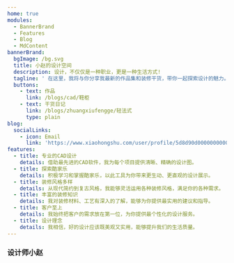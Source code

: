 ```yaml
---
home: true
modules:
  - BannerBrand
  - Features
  - Blog
  - MdContent
bannerBrand:
  bgImage: /bg.svg
  title: 小赵的设计空间
  description: 设计，不仅仅是一种职业，更是一种生活方式!
  tagline: ' 在这里，我将与你分享我最新的作品集和装修干货，带你一起探索设计的魅力。不论你是在寻找新的设计灵感，还是想要了解更多装修知识，都可以在这里找到。'
  buttons:
    - text: 作品
      link: /blogs/cad/鞋柜
    - text: 干货日记
      link: /blogs/zhuangxiufengge/轻法式
      type: plain
blog:
  socialLinks:
    - icon: Email
      link: 'https://www.xiaohongshu.com/user/profile/5d8d90d00000000001005a6e'
features:
  - title: 专业的CAD设计
    details: 借助最先进的CAD软件，我为每个项目提供清晰、精确的设计图。
  - title: 探索酷家乐
    details: 积极学习和掌握酷家乐，以此工具为你带来更生动、更直观的设计展示。
  - title: 装修风格多样
    details: 从现代简约到复古风格，我能够灵活运用各种装修风格，满足你的各种需求。
  - title: 丰富的装修知识
    details: 我对装修材料、工艺有深入的了解，能够为你提供最实用的建议和指导。
  - title: 客户至上
    details: 我始终把客户的需求放在第一位，为你提供最个性化的设计服务。
  - title: 设计理念
    details: 我相信，好的设计应该既美观又实用，能够提升我们的生活质量。
---
```

### 设计师小赵
